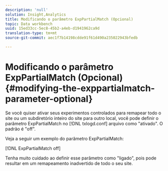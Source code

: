 ```yaml
---
description: 'null'
solution: Insight,Analytics
title: Modificando o parâmetro ExpPartialMatch (Opcional)
topic: Data workbench
uuid: 15ed33cc-5ec8-45b2-a4eb-d1941962ca9d
translation-type: tm+mt
source-git-commit: aec1f7b14198cdde91f61d490a235022943bfedb

---
```



# Modificando o parâmetro ExpPartialMatch (Opcional){#modifying-the-exppartialmatch-parameter-optional}

Se você quiser ativar seus experimentos controlados para remapear todo o site ou um subdiretório inteiro do site para outro local, você pode definir o parâmetro ExpPartialMatch no [!DNL txlogd.conf] arquivo como &quot;ativado&quot;. O padrão é &quot;off&quot;.

Veja a seguir um exemplo do parâmetro ExpPartialMatch:

[!DNL ExpPartialMatch off]

Tenha muito cuidado ao definir esse parâmetro como &quot;ligado&quot;, pois pode resultar em um remapeamento inadvertido de todo o seu site.
